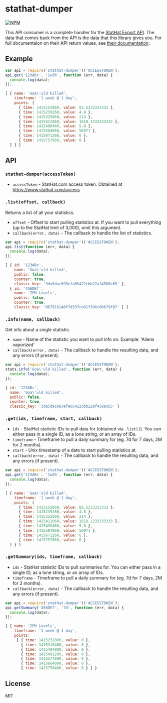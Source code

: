# stathat-dumper

[![NPM](https://nodei.co/npm/stathat-dumper.png)](https://nodei.co/npm/stathat-dumper/)

This API consumer is a complete handler for the [StatHat Export API](http://www.stathat.com/manual/export). The data that comes back from the API is the data that this library gives you. For full documentaion on their API return values, see [their documentation](http://www.stathat.com/manual/export).

## Example
```javascript
var api = require('stathat-dumper')('ACCESSTOKEN');
api.get('123ABc', '1w3h', function (err, data) {
  console.log(data);
});
```

```javascript
[ { name: 'Goa\'uld killed',
    timeframe: '1 week @ 1 day',
    points: [
      { time: 1415152860, value: 82.5333333332 },
      { time: 1415239260, value: 4.8 },
      { time: 1415325660, value: 214 },
      { time: 1415412060, value: 1618.1333333333 },
      { time: 1415498460, value: 5.8 },
      { time: 1415584860, value: 56971 },
      { time: 1415671260, value: 6 },
      { time: 1415757660, value: 0 }
  ] } ]
```

## API
### `stathat-dumper(accessToken)`
* `accessToken` - StatHat.com access token. Obtained at <https://www.stathat.com/access>

### `.list(offset, callback)`
Returns a list of all your statistics.

* `offset` - Offset to start pulling statistics at. If you want to pull everything (up to the StatHat limit of 3,000), omit this argument.
* `callback(error, data)` - The callback to handle the list of statistics.

```javascript
var api = require('stathat-dumper')('ACCESSTOKEN');
api.list(function (err, data) {
  console.log(data);
});
```

```javascript
[ { id: '123ABc',
    name: 'Goa\'uld killed',
    public: false,
    counter: true,
    classic_key: '3da5dac093efa65422cbb22af4588c65' },
  { id: '456DEf',
    name: 'ZPM Levels',
    public: false,
    counter: true,
    classic_key: '867916146f7d337ce01f396c0b679f87' } ]
```


### `.info(name, callback)`
Get info about a single statistic.

* `name` - Name of the statistic you want to pull info on. Example: 'Aliens vaporized'
* `callback(error, data)` - The callback to handle the resulting data, and any errors (if present).

```javascript
var api = require('stathat-dumper')('ACCESSTOKEN');
stats.info('Goa\'uld killed', function (err, data) {
  console.log(data);
});
```

```javascript
{ id: '123ABc',
  name: 'Goa\'uld killed',
  public: false,
  counter: true,
  classic_key: '3da5dac093efa65422cbb22af4588c65' }
```

### `.get(ids, timeframe, start, callback)`
* `ids` - StatHat statistic IDs to pull data for (obtained via `.list()`). You can either pass in a single ID, as a lone string, or an array of IDs.
* `timeframe` - Timeframe to pull a daily summary for (eg. 7d for 7 days, 2M for 2 months).
* `start` - Unix timestamp of a date to start pulling statistics at.
* `callback(error, data)` - The callback to handle the resulting data, and any errors (if present).

```javascript
var api = require('stathat-dumper')('ACCESSTOKEN');
api.get('123ABc', '1w3h', function (err, data) {
  console.log(data);
});
```

```javascript
[ { name: 'Goa\'uld killed',
    timeframe: '1 week @ 1 day',
    points: [
      { time: 1415152860, value: 82.5333333332 },
      { time: 1415239260, value: 4.8 },
      { time: 1415325660, value: 214 },
      { time: 1415412060, value: 1618.1333333333 },
      { time: 1415498460, value: 5.8 },
      { time: 1415584860, value: 56971 },
      { time: 1415671260, value: 6 },
      { time: 1415757660, value: 0 }
  ] } ]
```

### `.getSummary(ids, timeframe, callback)`
* `ids` - StatHat statistic IDs to pull summaries for. You can either pass in a single ID, as a lone string, or an array of IDs.
* `timeframe` - Timeframe to pull a daily summary for (eg. 7d for 7 days, 2M for 2 months).
* `callback(error, data)` - The callback to handle the resulting data, and any errors (if present).

```javascript
var api = require('stathat-dumper')('ACCESSTOKEN');
api.getSummary('456DEf', '7d', function (err, data) {
  console.log(data);
});
```

```javascript
[ { name: 'ZPM Levels',
    timeframe: '1 week @ 1 day',
    points:
     [ { time: 1415232000, value: 0 },
       { time: 1415318400, value: 0 },
       { time: 1415404800, value: 0 },
       { time: 1415491200, value: 0 },
       { time: 1415577600, value: 0 },
       { time: 1415664000, value: 0 },
       { time: 1415750400, value: 0 } ] }
```


## License

MIT
